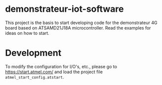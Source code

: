 # demonstrateur-iot-software
This project is the basis to start developing code for the demonstrateur 4G board based on ATSAMD21J18A microcontroller.
Read the examples for ideas on how to start.

# Development
To modify the configuration for I/O's, etc., please go to https://start.atmel.com/ and load the project file `atmel_start_config.atstart`.
